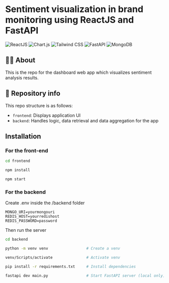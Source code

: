 # Sentiment visualization in brand monitoring using ReactJS and FastAPI
![ReactJS](https://img.shields.io/badge/ReactJS-61DAFB?style=for-the-badge&logo=react&logoColor=000000)
![Chart.js](https://img.shields.io/badge/Chart.js-FF6384?style=for-the-badge&logo=chartdotjs&logoColor=FFFFFF)
![Tailwind CSS](https://img.shields.io/badge/Tailwind%20CSS-06B6D4?style=for-the-badge&logo=tailwindcss&logoColor=FFFFFF)
![FastAPI](https://img.shields.io/badge/FastAPI-009688?style=for-the-badge&logo=fastapi&logoColor=FFFFFF)
![MongoDB](https://img.shields.io/badge/MongoDB-47A248?style=for-the-badge&logo=mongodb&logoColor=FFFFFF)

## 👨‍💻 About
This is the repo for the dashboard web app which visualizes sentiment analysis results.

## 📁 Repository info
This repo structure is as follows:
+ `frontend`: Displays application UI
+ `backend`: Handles logic, data retrieval and data aggregation for the app

## Installation

### For the front-end
```bash
cd frontend

npm install

npm start
```

### For the backend
Create .env inside the /backend folder
```
MONGO_URI=yourmongouri
REDIS_HOST=yourredishost
REDIS_PASSWORD=password
```
Then run the server
```bash
cd backend

python -m venv venv                 # Create a venv

venv/Scripts/activate               # Activate venv

pip install -r requirements.txt     # Install dependencies

fastapi dev main.py                 # Start FastAPI server (local only)
```
